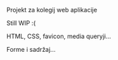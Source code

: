 Projekt za kolegij web aplikacije

Still WIP :(

HTML, CSS, favicon, media queryji...

Forme i sadržaj...
